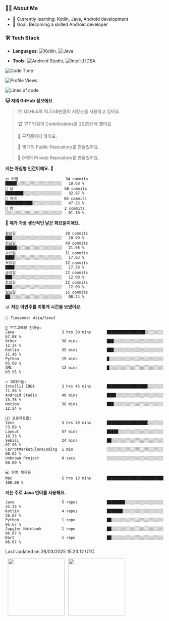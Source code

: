 ### 👨‍💻 About Me
- 🌱 Currently learning: Kotlin, Java, Android development
- 🎯 Goal: Becoming a skilled Android developer

### 🛠 Tech Stack
- **Languages**: ![Kotlin](https://img.shields.io/badge/Kotlin-0095D5?style=flat-square&logo=kotlin&logoColor=white), 
![Java](https://img.shields.io/badge/Java-007396?style=flat-square&logo=coffeescript&logoColor=white)

- **Tools**:
![Android Studio](https://img.shields.io/badge/Android%20Studio-3DDC84?style=flat-square&logo=android-studio&logoColor=white), 
![IntelliJ IDEA](https://img.shields.io/badge/IntelliJ%20IDEA-000000?style=flat-square&logo=intellij-idea&logoColor=white)

<!--START_SECTION:waka-->
![Code Time](http://img.shields.io/badge/Code%20Time-57%20hrs%2022%20mins-blue)

![Profile Views](http://img.shields.io/badge/Profile%20Views-19-blue)

![Lines of code](https://img.shields.io/badge/%EC%A0%80%EB%8A%94%20%EC%97%AC%ED%83%9C%EA%B9%8C%EC%A7%80%20-99.3%20thousand%20%EC%A4%84%EC%9D%98%20%EC%BD%94%EB%93%9C%EB%A5%BC%20%EC%9E%91%EC%84%B1%ED%96%88%EC%96%B4%EC%9A%94.-blue)

**🐱 저의 GitHub 정보에요.** 

> 📦 GitHub의 10.5 kB만큼의 저장소를 사용하고 있어요. 
 > 
> 🏆 177 만큼의 Contributions을 2025년에 했어요
 > 
> 🚫 구직중이지 않아요.
 > 
> 📜 18개의 Public Repository를 만들었어요. 
 > 
> 🔑 0개의 Private Repository를 만들었어요. 
 > 
**저는 아침형 인간이에요. 🐤** 

```text
🌞 아침                     34 commits          █████░░░░░░░░░░░░░░░░░░░░   18.68 % 
🌆 낮　                     60 commits          ████████░░░░░░░░░░░░░░░░░   32.97 % 
🌃 저녁                     86 commits          ████████████░░░░░░░░░░░░░   47.25 % 
🌙 밤　                     2 commits           ░░░░░░░░░░░░░░░░░░░░░░░░░   01.10 % 
```
📅 **제가 가장 생산적인 날은 화요일이에요.** 

```text
월요일                      20 commits          ███░░░░░░░░░░░░░░░░░░░░░░   10.99 % 
화요일                      40 commits          █████░░░░░░░░░░░░░░░░░░░░   21.98 % 
수요일                      31 commits          ████░░░░░░░░░░░░░░░░░░░░░   17.03 % 
목요일                      32 commits          ████░░░░░░░░░░░░░░░░░░░░░   17.58 % 
금요일                      22 commits          ███░░░░░░░░░░░░░░░░░░░░░░   12.09 % 
토요일                      22 commits          ███░░░░░░░░░░░░░░░░░░░░░░   12.09 % 
일요일                      15 commits          ██░░░░░░░░░░░░░░░░░░░░░░░   08.24 % 
```


📊 **저는 이번주를 이렇게 시간을 보냈어요.** 

```text
🕑︎ Timezone: Asia/Seoul

💬 프로그래밍 언어들: 
Java                     3 hrs 30 mins       █████████████████░░░░░░░░   67.08 % 
Other                    38 mins             ███░░░░░░░░░░░░░░░░░░░░░░   12.24 % 
Kotlin                   35 mins             ███░░░░░░░░░░░░░░░░░░░░░░   11.46 % 
Python                   15 mins             █░░░░░░░░░░░░░░░░░░░░░░░░   05.08 % 
XML                      12 mins             █░░░░░░░░░░░░░░░░░░░░░░░░   03.95 % 

🔥 에디터들: 
IntelliJ IDEA            3 hrs 45 mins       ██████████████████░░░░░░░   71.98 % 
Android Studio           49 mins             ████░░░░░░░░░░░░░░░░░░░░░   15.78 % 
Notion                   38 mins             ███░░░░░░░░░░░░░░░░░░░░░░   12.24 % 

🐱‍💻 프로젝트들: 
test                     3 hrs 49 mins       ██████████████████░░░░░░░   73.09 % 
Layout                   57 mins             █████░░░░░░░░░░░░░░░░░░░░   18.33 % 
Sebasi                   24 mins             ██░░░░░░░░░░░░░░░░░░░░░░░   07.96 % 
CarrotMarketCloneCoding  1 min               ░░░░░░░░░░░░░░░░░░░░░░░░░   00.62 % 
Unknown Project          0 secs              ░░░░░░░░░░░░░░░░░░░░░░░░░   00.00 % 

💻 운영 체제들: 
Mac                      5 hrs 13 mins       █████████████████████████   100.00 % 
```

**저는 주로 Java 언어를 사용해요.** 

```text
Java                     5 repos             ████████░░░░░░░░░░░░░░░░░   33.33 % 
Kotlin                   4 repos             ███████░░░░░░░░░░░░░░░░░░   26.67 % 
Python                   1 repo              ██░░░░░░░░░░░░░░░░░░░░░░░   06.67 % 
Jupyter Notebook         1 repo              ██░░░░░░░░░░░░░░░░░░░░░░░   06.67 % 
Dart                     1 repo              ██░░░░░░░░░░░░░░░░░░░░░░░   06.67 % 
```




 Last Updated on 26/03/2025 15:23:12 UTC
<!--END_SECTION:waka-->

<p>
  <img height="180em" src="https://github-readme-stats.vercel.app/api?username=JongHyun070105&show_icons=true&include_all_commits=true&bg_color=0d1117&title_color=ffffff&text_color=c9d1d9&icon_color=79ff97">
  <img height="180em" src="https://github-readme-stats.vercel.app/api/top-langs/?username=JongHyun070105&layout=compact&langs_count=4&bg_color=0d1117&title_color=ffffff&text_color=c9d1d9&hide=php,jupyter%20notebook&hide_repo=EcoStep,mimir,git-session">
</p>
